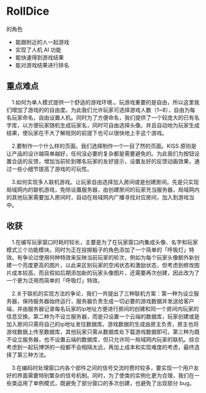 # RollDice
的角色
- 能跟附近的人一起游戏
- 实现了人机 AI 功能
- 能快速得到游戏结果
- 能对游戏结果进行排名



##  重点难点

&emsp;1.如何为单人模式提供一个舒适的游戏环境.。玩游戏重要的是自由，所以这里我们增加了游戏的的自由度。为此我们允许玩家可选择游戏人数（1~8），自由为每名玩家命名，自由设置人机。同时为了方便命名，我们提供了一个较庞大的已有名字库，以方便玩家随机生成玩家名，同时可自由选择头像。并且自动地为玩家生成结果，使玩家在不大了解规则的前提下也可以很快地上手这个游戏。

&emsp;2.要制作一个什么样的页面。我们选择制作一个一目了然的页面。KISS 原则是让产品的设计越简单越好，任何没必要的复杂都是需要避免的。为此我们为按钮设置合适的反馈，增加当前轮到哪名玩家的友好提示，设置友好的反馈动画效果，通过一些小细节提高了游戏的可玩性。

&emsp;3.如何实现多人联机游戏。让玩家自由选择加入房间或是创建房间。先是只实现局域网内的联机游戏，免除设置服务器，由创建房间的玩家充当服务器，局域网内的其他玩家需要加入房间时，自动在局域网内广播寻找对应房间，加入到游戏当中。











## 收获

&emsp;1.在编写玩家窗口时耗时较长，主要是为了在玩家窗口内集成头像、名字和玩家模式三个功能模块。同时为正在投掷骰子的角色添加了一个简单的「呼吸灯」特效。有争论过使用何种特效来反映当前玩家的轮次，例如为每个玩家头像额外新创建一个亮度更高的图片，以此来区别玩家的空闲状态和激励状态，但考虑到修改图片成本较高，而且假如后期添加新的玩家头像图片，还需要再次创建，因此改为了一个更为泛用而简单的「呼吸灯」特效。

&emsp;2.关于联机的实现方法的争论，我们一共提出了三种联机方案：第一种为设立服务器，保持服务器始终运行，服务器负责生成一切必要的游戏数据并发送给客户端，并由服务器记录每名玩家的ip地址方便进行房间的创建和同一个房间内玩家的信息交换。第二种为不设立服务器，而是只设置一个云端的数据库，玩家创建或是加入房间只需将自己的ip地址发往数据库。游戏数据的生成由房主负责，房主也将游戏数据上传至数据库，其他玩家只需从数据库处下载游戏数据即可。第三种为既不设立服务器，也不设置云端的数据库，但只允许同一局域网内玩家的联机。综合考虑到一起玩博饼的一般都不会相隔太远，再加上成本和实现难度的考虑，最终选择了第三种方法。

&emsp;3.在编码时处理窗口内各个部件之间的信号交流时费时较多，要实现一个用户友好的界面需要特别繁杂的信号机制。同时，为了使类的实例化更为合理，我们在一些类运用了单例模式，既避免了部分窗口的多次创建，也避免了出现部分 bug。
